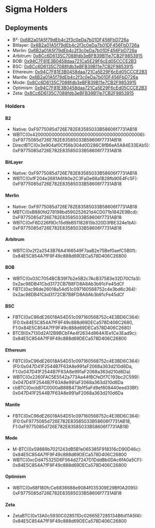# Sigma Holders

## Deployments
- B²: [0x6B2a01A5f79dEb4c2f3c0eDa7b01DF456FbD726a](https://explorer.bsquared.network/address/0x6B2a01A5f79dEb4c2f3c0eDa7b01DF456FbD726a)
- Bitlayer: [0x6B2a01A5f79dEb4c2f3c0eDa7b01DF456FbD726a](https://www.btrscan.com/address/0x6b2a01a5f79deb4c2f3c0eda7b01df456fbd726a?tab=Transactions)
- Merlin: [0x6B2a01A5f79dEb4c2f3c0eDa7b01DF456FbD726a](https://scan.merlinchain.io/address/0x6B2a01A5f79dEb4c2f3c0eDa7b01DF456FbD726a)
- Arbitrum: [0x8Cc6D6135C7088fdb3eBFB39B11e7CB2F9853915](https://arbiscan.io/address/0x8cc6d6135c7088fdb3ebfb39b11e7cb2f9853915)
- BOB: [0x94C7F81E3B0458daa721Ca5E29F6cEd05CCCE2B3](https://explorer.gobob.xyz/address/0x94C7F81E3B0458daa721Ca5E29F6cEd05CCCE2B3)
- BSC: [0x8Cc6D6135C7088fdb3eBFB39B11e7CB2F9853915](https://bscscan.com/address/0x8Cc6D6135C7088fdb3eBFB39B11e7CB2F9853915)
- Ethereum: [0x94C7F81E3B0458daa721Ca5E29F6cEd05CCCE2B3](https://etherscan.io/address/0x94C7F81E3B0458daa721Ca5E29F6cEd05CCCE2B3)
- Mantle: [0x6B2a01A5f79dEb4c2f3c0eDa7b01DF456FbD726a](https://mantlescan.xyz/address/0x6B2a01A5f79dEb4c2f3c0eDa7b01DF456FbD726a)
- Mode: [0x8Cc6D6135C7088fdb3eBFB39B11e7CB2F9853915](https://modescan.io/address/0x8Cc6D6135C7088fdb3eBFB39B11e7CB2F9853915)
- Optimism: [0x94C7F81E3B0458daa721Ca5E29F6cEd05CCCE2B3](https://optimistic.etherscan.io/address/0x94C7F81E3B0458daa721Ca5E29F6cEd05CCCE2B3)
- Zeta: [0x8Cc6D6135C7088fdb3eBFB39B11e7CB2F9853915](https://zetachain.blockscout.com/address/0x8Cc6D6135C7088fdb3eBFB39B11e7CB2F9853915)

### Holders
####  B2
- Native: 0xF9775085d726E782E83585033B58606f7731AB18
- WBTC(0x4200000000000000000000000000000000000006): 0xF9775085d726E782E83585033B58606f7731AB18
- DirectBTC(0x3e904af0Cf56b304d0D286C8fB6eA5A84E33EAb5): 0xF9775085d726E782E83585033B58606f7731AB18

#### BitLayer
- Native: 0xF9775085d726E782E83585033B58606f7731AB18
- WBTC(0xfF204e2681A6fA0e2C3FaDe68a1B28fb90E4Fc5F): 0xF9775085d726E782E83585033B58606f7731AB18

#### Merlin
- Native: 0xF9775085d726E782E83585033B58606f7731AB18
- MBTC(0xB880fd278198bd590252621d4CD071b1842E9Bcd): 0xF9775085d726E782E83585033B58606f7731AB18
- WBTC(0xF6D226f9Dc15d9bB51182815b320D3fBE324e1bA): 0xF9775085d726E782E83585033B58606f7731AB18

#### Arbitrum
- WBTC(0x2f2a2543B76A4166549F7aaB2e75Bef0aefC5B0f): 0x84E5C854A7fF9F49c888d69DECa578D406C26800

#### BOB
- WBTC(0x03C7054BCB39f7b2e5B2c7AcB37583e32D70Cfa3): 0x2ac98DB41Cbd3172CB7B8FD8A8Ab3b91cFe45dCf
- FBTC(0xc96de26018a54d51c097160568752c4e3bd6c364): 0x2ac98DB41Cbd3172CB7B8FD8A8Ab3b91cFe45dCf

#### BSC
- FBTC(0xC96dE26018A54D51c097160568752c4E3BD6C364): (F0:0x84E5C854A7fF9F49c888d69DECa578D406C2680, F1:0x84E5C854A7fF9F49c888d69DECa578D406C2680)
- BTCB(0x7130d2A12B9BCbFAe4f2634d864A1Ee1Ce3Ead9c): 0x84E5C854A7fF9F49c888d69DECa578D406C26800

#### Ethereum
- FBTC(0xC96dE26018A54D51c097160568752c4E3BD6C364): (F0:0x047D41F2544B7F63A8e991aF2068a363d210d6Da, F1:0x047D41F2544B7F63A8e991aF2068a363d210d6Da)
- WBTC(0x2260FAC5E5542a773Aa44fBCfeDf7C193bc2C599): 0x047D41F2544B7F63A8e991aF2068a363d210d6Da
- cbBTC(0xcbB7C0000aB88B473b1f5aFd9ef808440eed33Bf): 0x047D41F2544B7F63A8e991aF2068a363d210d6Da

#### Mantle
- FBTC(0xC96dE26018A54D51c097160568752c4E3BD6C364): (F0:0xF9775085d726E782E83585033B58606f7731AB18, F1:0xF9775085d726E782E83585033B58606f7731AB18)

#### Mode
- M-BTC(0x59889b7021243dB5B1e065385F918316cD90D46c): 0x84E5C854A7fF9F49c888d69DECa578D406C26800
- WBTC(0xcDd475325D6F564d27247D1DddBb0DAc6fA0a5CF): 0x84E5C854A7fF9F49c888d69DECa578D406C26800

#### Optimism
- WBTC(0x68f180fcCe6836688e9084f035309E29Bf0A2095): 0xF9775085d726E782E83585033B58606f7731AB18

#### Zeta
- ZetaBTC(0x13A0c5930C028511Dc02665E7285134B6d11A5f4): 0x84E5C854A7fF9F49c888d69DECa578D406C26800
